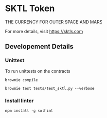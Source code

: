 # SKTL Token

THE CURRENCY FOR OUTER SPACE AND MARS

For more details, visit https://sktls.com

## Developement Details

### Unittest
To run unittests on the contracts
```
brownie compile

brownie test tests/test_sktl.py --verbose

```


### Install linter
```
npm install -g solhint
```
